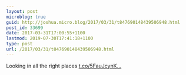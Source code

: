 ```yaml
---
layout: post
microblog: true
guid: http://joshua.micro.blog/2017/03/31/t847690148439506948.html
post_id: 33699
date: 2017-03-31T17:00:55+1100
lastmod: 2019-07-30T17:41:18+1100
type: post
url: /2017/03/31/t847690148439506948.html
---
```

Looking in all the right places [t.co/5FauJcynK...](https://t.co/5FauJcynKJ)
